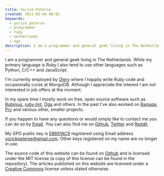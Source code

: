 ```yaml
---
title: Yorick Peterse
created: 2011-05-04 00:01
keywords:
  - yorick peterse
  - programmer
  - ruby
  - netherlands
  - oga
description: I am a programmer and general geek living in The Netherlands.
---
```


I am a programmer and general geek living in The Netherlands. While my primary
language is Ruby I also tend to use other languages such as Python, C/C++ and
JavaScript.

I'm currently employed by [Olery][olery] where I happily write Ruby code and
occasionally curse at MongoDB. Although I appreciate the interest I am not
interested in job offers at the moment.

In my spare time I mostly work on free, open source software such as
[Rubinius][rubinius], [ruby-lint][ruby-lint], [Oga][oga] and others. In the past
I've also worked on [Ramaze][ramaze], [Pry][pry] and various other, smaller
projects.

If you happen to have any questions or would simply like to contact me you can
do so by [Email](mailto:yorickpeterse@gmail.com). You can also find me on
[Github][github], [Twitter][twitter] and [Reddit][reddit].

My GPG public key is [EB691AC9][gpg-key] registered using Email address
yorickpeterse@gmail.com. Other keys registered on my name are no longer in use.

The source code of this website can be found on [Github][source] and is licensed
under the MIT license (a copy of this license can be found in the repository).
The articles published on this website are licensed under a
[Creative Commons][cc] license unless stated otherwise.

[ramaze]: http://ramaze.net/
[pry]: https://github.com/pry/pry
[ruby-lint]: https://github.com/yorickpeterse/ruby-lint
[github]: https://github.com/yorickpeterse/
[twitter]: http://twitter.com/yorickpeterse
[reddit]: http://www.reddit.com/user/yorickpeterse
[source]: https://github.com/yorickpeterse/yorickpeterse.com
[cc]: http://creativecommons.org/licenses/by-nc-sa/3.0
[rubinius]: http://rubini.us
[oga]: https://github.com/yorickpeterse/oga
[olery]: http://www.olery.com
[gpg-key]: /gpg_key.txt
